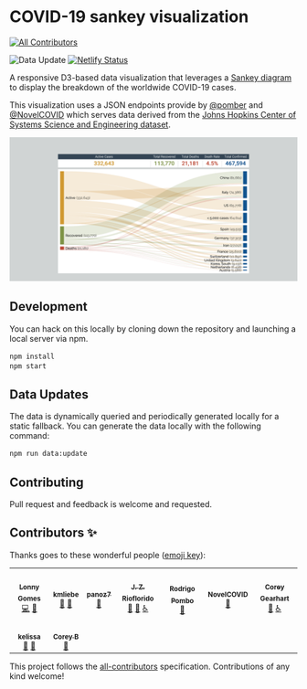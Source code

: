 # COVID-19 sankey visualization
<!-- ALL-CONTRIBUTORS-BADGE:START - Do not remove or modify this section -->
[![All Contributors](https://img.shields.io/badge/all_contributors-9-orange.svg?style=flat-square)](#contributors-)
<!-- ALL-CONTRIBUTORS-BADGE:END -->

![Data Update](https://github.com/LonnyGomes/covid-sankey-vizualization/workflows/Data%20Update/badge.svg) [![Netlify Status](https://api.netlify.com/api/v1/badges/20041503-004f-4443-8d04-b0f60c4f3237/deploy-status)](https://app.netlify.com/sites/covid-sankey-viz/deploys)

A responsive D3-based data visualization that leverages a <a href="https://www.data-to-viz.com/graph/sankey.html">Sankey diagram</a> to display the breakdown of the worldwide COVID-19 cases.

This visualization uses a JSON endpoints provide by [@pomber](https://github.com/pomber/covid19/) and [@NovelCOVID](https://github.com/NovelCOVID/API) which serves data derived from the [Johns Hopkins Center of Systems Science and Engineering dataset](https://github.com/CSSEGISandData/COVID-19).

[![Screenshot of sankey diagram visualization](assets/screenshot.png)](https://covid.lonnygomes.com)

## Development

You can hack on this locally by cloning down the repository and launching a local server via npm.

```bash
npm install
npm start
```

## Data Updates

The data is dynamically queried and periodically generated locally for a static fallback. You can generate the data locally with the following command:

```bash
npm run data:update
```

## Contributing

Pull request and feedback is welcome and requested.

## Contributors ✨

Thanks goes to these wonderful people ([emoji key](https://allcontributors.org/docs/en/emoji-key)):

<!-- ALL-CONTRIBUTORS-LIST:START - Do not remove or modify this section -->
<!-- prettier-ignore-start -->
<!-- markdownlint-disable -->
<table>
  <tr>
    <td align="center"><a href="http://lonnygomes.com"><img src="https://avatars0.githubusercontent.com/u/50893208?v=4" width="100px;" alt=""/><br /><sub><b>Lonny Gomes</b></sub></a><br /><a href="https://github.com/LonnyGomes/covid-sankey-vizualization/commits?author=LonnyGomes" title="Code">💻</a> <a href="#maintenance-LonnyGomes" title="Maintenance">🚧</a></td>
    <td align="center"><a href="https://github.com/kmliebe"><img src="https://avatars2.githubusercontent.com/u/62724254?v=4" width="100px;" alt=""/><br /><sub><b>kmliebe</b></sub></a><br /><a href="#design-kmliebe" title="Design">🎨</a> <a href="#ideas-kmliebe" title="Ideas, Planning, & Feedback">🤔</a></td>
    <td align="center"><a href="https://github.com/panoz7"><img src="https://avatars1.githubusercontent.com/u/41122569?v=4" width="100px;" alt=""/><br /><sub><b>panoz7</b></sub></a><br /><a href="#ideas-panoz7" title="Ideas, Planning, & Feedback">🤔</a></td>
    <td align="center"><a href="https://github.com/pawn002"><img src="https://avatars3.githubusercontent.com/u/24492257?v=4" width="100px;" alt=""/><br /><sub><b>J. Z. Rioflorido</b></sub></a><br /><a href="#ideas-pawn002" title="Ideas, Planning, & Feedback">🤔</a> <a href="#design-pawn002" title="Design">🎨</a> <a href="#a11y-pawn002" title="Accessibility">️️️️♿️</a></td>
    <td align="center"><a href="https://pomb.us"><img src="https://avatars1.githubusercontent.com/u/1911623?v=4" width="100px;" alt=""/><br /><sub><b>Rodrigo Pombo</b></sub></a><br /><a href="#data-pomber" title="Data">🔣</a></td>
    <td align="center"><a href="https://github.com/NovelCOVID"><img src="https://avatars1.githubusercontent.com/u/61817610?v=4" width="100px;" alt=""/><br /><sub><b>NovelCOVID</b></sub></a><br /><a href="#data-NovelCOVID" title="Data">🔣</a></td>
    <td align="center"><a href="http://coreygearhart.com"><img src="https://avatars0.githubusercontent.com/u/13511406?v=4" width="100px;" alt=""/><br /><sub><b>Corey Gearhart</b></sub></a><br /><a href="#ideas-coreygearhart" title="Ideas, Planning, & Feedback">🤔</a> <a href="#a11y-coreygearhart" title="Accessibility">️️️️♿️</a></td>
  </tr>
  <tr>
    <td align="center"><a href="https://github.com/kelissa"><img src="https://avatars2.githubusercontent.com/u/50927767?v=4" width="100px;" alt=""/><br /><sub><b>kelissa</b></sub></a><br /><a href="#design-kelissa" title="Design">🎨</a> <a href="#ideas-kelissa" title="Ideas, Planning, & Feedback">🤔</a></td>
    <td align="center"><a href="https://github.com/COBAcode"><img src="https://avatars3.githubusercontent.com/u/50960497?v=4" width="100px;" alt=""/><br /><sub><b>Corey B</b></sub></a><br /><a href="#ideas-COBAcode" title="Ideas, Planning, & Feedback">🤔</a></td>
  </tr>
</table>

<!-- markdownlint-enable -->
<!-- prettier-ignore-end -->
<!-- ALL-CONTRIBUTORS-LIST:END -->

This project follows the [all-contributors](https://github.com/all-contributors/all-contributors) specification. Contributions of any kind welcome!